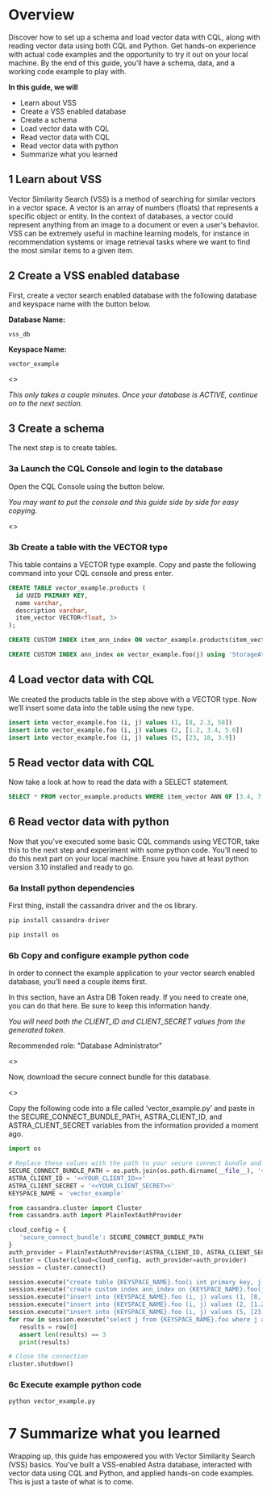# Overview
Discover how to set up a schema and load vector data with CQL, along with reading vector data using both CQL and Python. Get hands-on experience with actual code examples and the opportunity to try it out on your local machine. By the end of this guide, you’ll have a schema, data, and a working code example to play with.

**In this guide, we will**
- Learn about VSS
- Create a VSS enabled database
- Create a schema
- Load vector data with CQL
- Read vector data with CQL
- Read vector data with python
- Summarize what you learned

## 1 Learn about VSS
Vector Similarity Search (VSS) is a method of searching for similar vectors in a vector space. A vector is an array of numbers (floats) that represents a specific object or entity. In the context of databases, a vector could represent anything from an image to a document or even a user's behavior. VSS can be extremely useful in machine learning models, for instance in recommendation systems or image retrieval tasks where we want to find the most similar items to a given item.

## 2 Create a VSS enabled database
First, create a vector search enabled database with the following database and keyspace name with the button below.

**Database Name:** 
```shell 
vss_db
```

**Keyspace Name:** 
```shell 
vector_example
```

<<createDatabase>>
  
_This only takes a couple minutes. Once your database is ACTIVE, continue on to the next section._
  
## 3 Create a schema
The next step is to create tables.
  
### 3a Launch the CQL Console and login to the database
Open the CQL Console using the button below.
  
_You may want to put the console and this guide side by side for easy copying._
  
<<launchCQLConsole>>
  
### 3b Create a table with the VECTOR type
This table contains a VECTOR type example. Copy and paste the following command into your CQL console and press enter.
  
```sql
CREATE TABLE vector_example.products (
  id UUID PRIMARY KEY,
  name varchar,
  description varchar,
  item_vector VECTOR<float, 3>
);
```
```sql
CREATE CUSTOM INDEX item_ann_index ON vector_example.products(item_vector) USING 'VectorMemtableIndex'; ?????
```
```sql
CREATE CUSTOM INDEX ann_index on vector_example.foo(j) using 'StorageAttachedIndex' ?????
```

## 4 Load vector data with CQL
We created the products table in the step above with a VECTOR type. Now we’ll insert some data into the table using the new type.

```sql
insert into vector_example.foo (i, j) values (1, [8, 2.3, 58])
insert into vector_example.foo (i, j) values (2, [1.2, 3.4, 5.6])
insert into vector_example.foo (i, j) values (5, [23, 18, 3.9])
```

## 5 Read vector data with CQL
Now take a look at how to read the data with a SELECT statement.

```sql
SELECT * FROM vector_example.products WHERE item_vector ANN OF [3.4, 7.8, 9.1];
```

## 6 Read vector data with python
Now that you’ve executed some basic CQL commands using VECTOR, take this to the next step and experiment with some python code. 
You’ll need to do this next part on your local machine. Ensure you have at least python version 3.10 installed and ready to go.
  
### 6a Install python dependencies
First thing, install the cassandra driver and the os library.

```python
pip install cassandra-driver
```
```python
pip install os
```
  
### 6b Copy and configure example python code
In order to connect the example application to your vector search enabled database, you’ll need a couple items first.

In this section, have an Astra DB Token ready. If you need to create one, you can do that here. Be sure to keep this information handy. 

_You will need both the CLIENT_ID and CLIENT_SECRET values from the generated token._

Recommended role: "Database Administrator"

<<createToken>>

Now, download the secure connect bundle for this database.

<<secureBundle>>

Copy the following code into a file called ‘vector_example.py’ and paste in the SECURE_CONNECT_BUNDLE_PATH, ASTRA_CLIENT_ID, and ASTRA_CLIENT_SECRET variables from the information provided a moment ago.

```python
import os

# Replace these values with the path to your secure connect bundle and the database credentials
SECURE_CONNECT_BUNDLE_PATH = os.path.join(os.path.dirname(__file__), '<<PATH_TO_YOUR SECURE_BUNDLE>>')
ASTRA_CLIENT_ID = '<<YOUR_CLIENT_ID>>'
ASTRA_CLIENT_SECRET = '<<YOUR_CLIENT_SECRET>>'
KEYSPACE_NAME = 'vector_example'

from cassandra.cluster import Cluster
from cassandra.auth import PlainTextAuthProvider

cloud_config = {
   'secure_connect_bundle': SECURE_CONNECT_BUNDLE_PATH
}
auth_provider = PlainTextAuthProvider(ASTRA_CLIENT_ID, ASTRA_CLIENT_SECRET)
cluster = Cluster(cloud=cloud_config, auth_provider=auth_provider)
session = cluster.connect()

session.execute("create table {KEYSPACE_NAME}.foo(i int primary key, j float vector[3])")
session.execute("create custom index ann_index on {KEYSPACE_NAME}.foo(j) using 'StorageAttachedIndex'")
session.execute("insert into {KEYSPACE_NAME}.foo (i, j) values (1, [8, 2.3, 58])")
session.execute("insert into {KEYSPACE_NAME}.foo (i, j) values (2, [1.2, 3.4, 5.6])")
session.execute("insert into {KEYSPACE_NAME}.foo (i, j) values (5, [23, 18, 3.9])")
for row in session.execute("select j from {KEYSPACE_NAME}.foo where j ann of [3.4, 7.8, 9.1] limit 1"):
   results = row[0]
   assert len(results) == 3
   print(results)

# Close the connection
cluster.shutdown()
```
  
### 6c Execute example python code

```bash
python vector_example.py
```
  
# 7 Summarize what you learned
Wrapping up, this guide has empowered you with Vector Similarity Search (VSS) basics. You've built a VSS-enabled Astra database, interacted with vector data using CQL and Python, and applied hands-on code examples. This is just a taste of what is to come.


